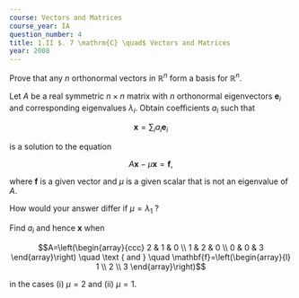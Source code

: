 ```yaml
---
course: Vectors and Matrices
course_year: IA
question_number: 4
title: 1.II $. 7 \mathrm{C} \quad$ Vectors and Matrices
year: 2008
---
```



Prove that any $n$ orthonormal vectors in $\mathbb{R}^{n}$ form a basis for $\mathbb{R}^{n}$.

Let $A$ be a real symmetric $n \times n$ matrix with $n$ orthonormal eigenvectors $\mathbf{e}_{i}$ and corresponding eigenvalues $\lambda_{i}$. Obtain coefficients $a_{i}$ such that

$$\mathbf{x}=\sum_{i} a_{i} \mathbf{e}_{i}$$

is a solution to the equation

$$A \mathbf{x}-\mu \mathbf{x}=\mathbf{f},$$

where $\mathbf{f}$ is a given vector and $\mu$ is a given scalar that is not an eigenvalue of $A$.

How would your answer differ if $\mu=\lambda_{1}$ ?

Find $a_{i}$ and hence $\mathbf{x}$ when

$$A=\left(\begin{array}{ccc}
2 & 1 & 0 \\
1 & 2 & 0 \\
0 & 0 & 3
\end{array}\right) \quad \text { and } \quad \mathbf{f}=\left(\begin{array}{l}
1 \\
2 \\
3
\end{array}\right)$$

in the cases (i) $\mu=2$ and (ii) $\mu=1$.